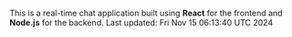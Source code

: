 This is a real-time chat application built using **React** for the frontend and **Node.js** for the backend.
Last updated: Fri Nov 15 06:13:40 UTC 2024
